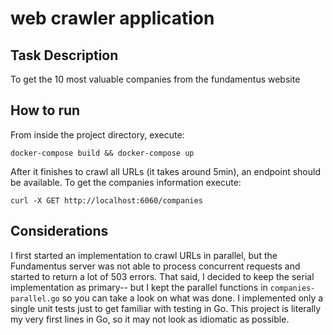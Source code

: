 # web crawler application

## Task Description

To get the 10 most valuable companies from the fundamentus website

## How to run

From inside the project directory, execute:

`docker-compose build && docker-compose up`

After it finishes to crawl all URLs (it takes around 5min), an endpoint should be available. To get the companies information execute:

`curl -X GET http://localhost:6060/companies`

## Considerations

I first started an implementation to crawl URLs in parallel, but the Fundamentus server was not able to process concurrent requests and started to return a lot of 503 errors. That said, I decided to keep the serial implementation as primary-- but I kept the parallel functions in `companies-parallel.go` so you can take a look on what was done. I implemented only a single unit tests just to get familiar with testing in Go. This project is literally my very first lines in Go, so it may not look as idiomatic as possible.
